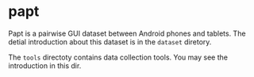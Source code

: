 # papt


Papt is a pairwise GUI dataset between Android phones and tablets. The detial introduction about this dataset is in the `dataset` diretory. 


The `tools` directoty contains data collection tools. You may see the introduction in this dir.

